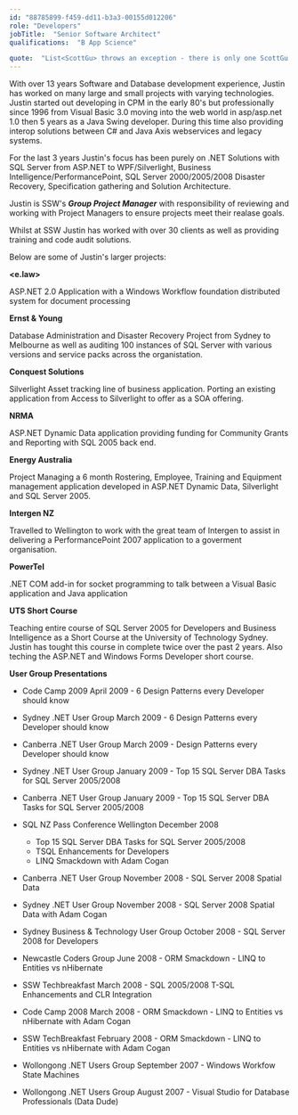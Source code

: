 ```yaml
---
id: "88785899-f459-dd11-b3a3-00155d012206"
role: "Developers"
jobTitle:  "Senior Software Architect"
qualifications:  "B App Science"

quote:  "List<ScottGu> throws an exception - there is only one ScottGu!"
---
```


With over 13 years Software and Database development experience, Justin has worked on many large and small projects with varying technologies. Justin started out developing in CPM in the early 80's but professionally since 1996 from Visual Basic 3.0 moving into the web world in asp/asp.net 1.0 then 5 years as a Java Swing developer. During this time also providing interop solutions between C# and Java Axis webservices and legacy systems.

For the last 3 years Justin's focus has been purely on .NET Solutions with SQL Server from ASP.NET to WPF/Silverlight, Business Intelligence/PerformancePoint, SQL Server 2000/2005/2008 Disaster Recovery, Specification gathering and Solution Architecture. 

Justin is SSW's ***Group Project Manager*** with responsibility of reviewing and working with Project Managers to ensure projects meet their realase goals.

Whilst at SSW Justin has worked with over 30 clients as well as providing training and code audit solutions.

Below are some of Justin's larger projects:

**<e.law>**

ASP.NET 2.0 Application with a Windows Workflow foundation distributed system for document processing

**Ernst & Young**

Database Administration and Disaster Recovery Project from Sydney to Melbourne as well as auditing 100 instances of SQL Server with various versions and service packs across the organistation.

**Conquest Solutions**

Silverlight Asset tracking line of business application. Porting an existing application from Access to Silverlight to offer as a SOA offering.

**NRMA**

ASP.NET Dynamic Data application providing funding for Community Grants and Reporting with SQL 2005 back end.

**Energy Australia**

Project Managing a 6 month Rostering, Employee, Training and Equipment management application developed in ASP.NET Dynamic Data, Silverlight and SQL Server 2005. 

**Intergen NZ**

Travelled to Wellington to work with the great team of Intergen to assist in delivering a PerformancePoint 2007 application to a goverment organisation.

**PowerTel**

.NET COM add-in for socket programming to talk between a Visual Basic application and Java application

**UTS Short Course**

Teaching entire course of SQL Server 2005 for Developers and Business Intelligence as a Short Course at the University of Technology Sydney. Justin has tought this course in complete twice over the past 2 years. Also teching the ASP.NET and Windows Forms Developer short course.

**User Group Presentations**

* Code Camp 2009 April 2009 - 6 Design Patterns every Developer should know
* Sydney .NET User Group March 2009 - 6 Design Patterns every Developer should know
* Canberra .NET User Group March 2009 - Design Patterns every Developer should know

* Sydney .NET User Group January 2009 - Top 15 SQL Server DBA Tasks for SQL Server 2005/2008

* Canberra .NET User Group January 2009 - Top 15 SQL Server DBA Tasks for SQL Server 2005/2008

* SQL NZ Pass Conference Wellington December 2008
  *   Top 15 SQL Server DBA Tasks for SQL Server 2005/2008 
  *   TSQL Enhancements for Developers 
  *   LINQ Smackdown with Adam Cogan

* Canberra .NET User Group November 2008 - SQL Server 2008 Spatial Data

* Sydney .NET User Group November 2008 - SQL Server 2008 Spatial Data with Adam Cogan

* Sydney Business & Technology User Group October 2008 - SQL Server 2008 for Developers

* Newcastle Coders Group June 2008 - ORM Smackdown - LINQ to Entities vs nHibernate

* SSW Techbreakfast March 2008 - SQL 2005/2008 T-SQL Enhancements and CLR Integration

* Code Camp 2008 March 2008 - ORM Smackdown - LINQ to Entities vs nHibernate with Adam Cogan

* SSW TechBreakfast February 2008 - ORM Smackdown - LINQ to Entities vs nHibernate with Adam Cogan

* Wollongong .NET Users Group September 2007 - Windows Workfow State Machines

* Wollongong .NET Users Group August 2007 - Visual Studio for Database Professionals (Data Dude)

